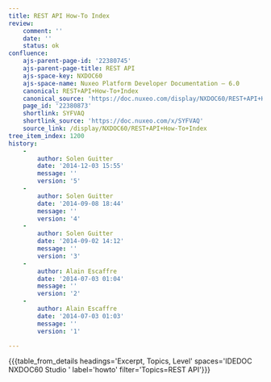 ```yaml
---
title: REST API How-To Index
review:
    comment: ''
    date: ''
    status: ok
confluence:
    ajs-parent-page-id: '22380745'
    ajs-parent-page-title: REST API
    ajs-space-key: NXDOC60
    ajs-space-name: Nuxeo Platform Developer Documentation — 6.0
    canonical: REST+API+How-To+Index
    canonical_source: 'https://doc.nuxeo.com/display/NXDOC60/REST+API+How-To+Index'
    page_id: '22380873'
    shortlink: SYFVAQ
    shortlink_source: 'https://doc.nuxeo.com/x/SYFVAQ'
    source_link: /display/NXDOC60/REST+API+How-To+Index
tree_item_index: 1200
history:
    -
        author: Solen Guitter
        date: '2014-12-03 15:55'
        message: ''
        version: '5'
    -
        author: Solen Guitter
        date: '2014-09-08 18:44'
        message: ''
        version: '4'
    -
        author: Solen Guitter
        date: '2014-09-02 14:12'
        message: ''
        version: '3'
    -
        author: Alain Escaffre
        date: '2014-07-03 01:04'
        message: ''
        version: '2'
    -
        author: Alain Escaffre
        date: '2014-07-03 01:03'
        message: ''
        version: '1'

---
```

{{{table_from_details headings='Excerpt, Topics, Level' spaces='IDEDOC NXDOC60 Studio ' label='howto' filter='Topics=REST API'}}}
